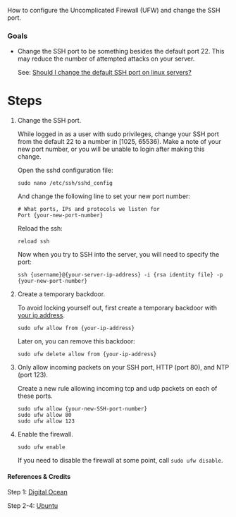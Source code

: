 How to configure the Uncomplicated Firewall (UFW) and change the SSH port.


### Goals

- Change the SSH port to be something besides the default port 22. This may reduce the number of attempted attacks on your server.

    See: [Should I change the default SSH port on linux servers?](http://security.stackexchange.com/questions/32308/should-i-change-the-default-ssh-port-on-linux-servers)


# Steps

1.  Change the SSH port.

    
    While logged in as a user with sudo privileges, change your SSH port from the default 22 to a number in [1025, 65536). Make a note of your new port number, or you will be unable to login after making this change.

    Open the sshd configuration file:
    ```
    sudo nano /etc/ssh/sshd_config
    ```
    And change the following line to set your new port number:
    ```
    # What ports, IPs and protocols we listen for
    Port {your-new-port-number}
    ```

    Reload the ssh:
    ```
    reload ssh
    ```

    Now when you try to SSH into the server, you will need to specify the port:
    ```
    ssh {username}@{your-server-ip-address} -i {rsa identity file} -p {your-new-port-number}
    ```

2. Create a temporary backdoor.

    To avoid locking yourself out, first create a temporary backdoor with [your ip address](https://www.whatismyip.com/).
    ```
    sudo ufw allow from {your-ip-address}
    ```

    Later on, you can remove this backdoor:
    ```
    sudo ufw delete allow from {your-ip-address}
    ``` 


3. Only allow incoming packets on your SSH port, HTTP (port 80), and NTP (port 123).
    
    Create a new rule allowing incoming tcp and udp packets on each of these ports.
    ```
    sudo ufw allow {your-new-SSH-port-number}
    sudo ufw allow 80
    sudo ufw allow 123
    ```

4. Enable the firewall.

    ```
    sudo ufw enable
    ```

    If you need to disable the firewall at some point, call `sudo ufw disable`.

#### References & Credits

Step 1: [Digital Ocean](https://www.digitalocean.com/community/tutorials/initial-server-setup-with-ubuntu-12-04)

Step 2-4: [Ubuntu](https://help.ubuntu.com/community/UFW)
